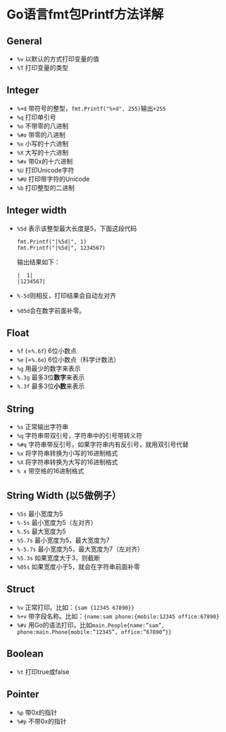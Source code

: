 # Go语言fmt包Printf方法详解

## General

- `%v` 以默认的方式打印变量的值
- `%T` 打印变量的类型

## Integer

- `%+d` 带符号的整型，`fmt.Printf("%+d", 255)`输出`+255` 
- `%q` 打印单引号
- `%o` 不带零的八进制
- `%#o` 带零的八进制
- `%x` 小写的十六进制
- `%X` 大写的十六进制
- `%#x` 带0x的十六进制
- `%U` 打印Unicode字符
- `%#U` 打印带字符的Unicode
- `%b` 打印整型的二进制

## Integer width

- `%5d` 表示该整型最大长度是5，下面这段代码
  ```
  fmt.Printf("|%5d|", 1)
  fmt.Printf("|%5d|", 1234567)
  ```
  输出结果如下： 
  ```
  |  1|
  |1234567| 
  ```  

- `%-5d`则相反，打印结果会自动左对齐
- `%05d`会在数字前面补零。

## Float

- `%f` (=`%.6f`) 6位小数点
- `%e` (=`%.6e`) 6位小数点（科学计数法）
- `%g` 用最少的数字来表示
- `%.3g` 最多3位**数字**来表示
- `%.3f` 最多3位**小数**来表示

## String

- `%s` 正常输出字符串
- `%q` 字符串带双引号，字符串中的引号带转义符
- `%#q` 字符串带反引号，如果字符串内有反引号，就用双引号代替
- `%x` 将字符串转换为小写的16进制格式
- `%X` 将字符串转换为大写的16进制格式
- `% x` 带空格的16进制格式

## String Width (以5做例子）

- `%5s` 最小宽度为5
- `%-5s` 最小宽度为5（左对齐）
- `%.5s` 最大宽度为5
- `%5.7s` 最小宽度为5，最大宽度为7
- `%-5.7s` 最小宽度为5，最大宽度为7（左对齐）
- `%5.3s` 如果宽度大于3，则截断
- `%05s` 如果宽度小于5，就会在字符串前面补零

## Struct

- `%v` 正常打印。比如：`{sam {12345 67890}}` 
- `%+v` 带字段名称。比如：`{name:sam phone:{mobile:12345 office:67890}` 
- `%#v` 用Go的语法打印。比如`main.People{name:”sam”, phone:main.Phone{mobile:”12345”, office:”67890”}}` 

## Boolean

- `%t` 打印true或false

## Pointer

- `%p` 带0x的指针
- `%#p` 不带0x的指针